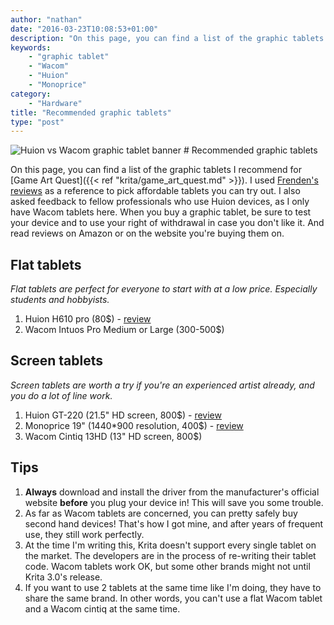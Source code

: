```yaml
---
author: "nathan"
date: "2016-03-23T10:08:53+01:00"
description: "On this page, you can find a list of the graphic tablets I recommend for Game Art Quest. Flat tablets are perfect for everyone to start with at a low price, while screen tablets are a better fit if you do a lot of line work."
keywords: 
    - "graphic tablet"
    - "Wacom"
    - "Huion"
    - "Monoprice"
category: 
    - "Hardware"
title: "Recommended graphic tablets"
type: "post"
---
```



<img src="/img/post/hardware/huion-vs-wacom.jpg" alt="Huion vs Wacom graphic tablet banner" class="img-responsive" />
# Recommended graphic tablets

On this page, you can find a list of the graphic tablets I recommend for [Game Art Quest]({{< ref "krita/game_art_quest.md" >}}). I used [Frenden's reviews](http://frenden.com/tagged/review) as a reference to pick affordable tablets you can try out. I also asked feedback to fellow professionals who use Huion devices, as I only have Wacom tablets here. When you buy a graphic tablet, be sure to test your device and to use your right of withdrawal in case you don't like it. And read reviews on Amazon or on the website you're buying them on.

## Flat tablets

_Flat tablets are perfect for everyone to start with at a low price. Especially students and hobbyists._

1. Huion H610 pro (80$) - [review](http://frenden.com/post/87110791272/huion-h610-pro-h610-k58-graphics-tablet-review)
2. Wacom Intuos Pro Medium or Large (300-500$)

## Screen tablets

_Screen tablets are worth a try if you're an experienced artist already, and you do a lot of line work._

1. Huion GT-220 (21.5" HD screen, 800$) - [review](http://frenden.com/image/118056589592)
2. Monoprice 19" (1440*900 resolution, 400$) - [review](http://frenden.com/post/69444810884/review-monoprice-19-tablet-monitor-wacom-take)
3. Wacom Cintiq 13HD (13" HD screen, 800$)

## Tips

1. **Always** download and install the driver from the manufacturer's official website **before** you plug your device in! This will save you some trouble.
2. As far as Wacom tablets are concerned, you can pretty safely buy second hand devices! That's how I got mine, and after years of frequent use, they still work perfectly.
3. At the time I'm writing this, Krita doesn't support every single tablet on the market. The developers are in the process of re-writing their tablet code. Wacom tablets work OK, but some other brands might not until Krita 3.0's release.
4. If you want to use 2 tablets at the same time like I'm doing, they have to share the same brand. In other words, you can't use a flat Wacom tablet and a Wacom cintiq at the same time.
